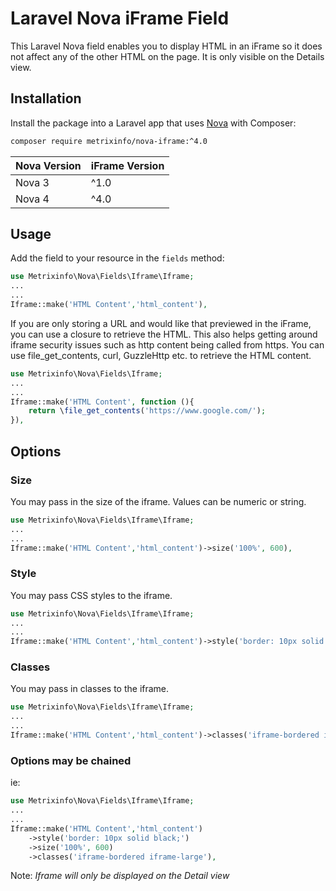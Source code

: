 # Laravel Nova iFrame Field 

This Laravel Nova field enables you to display HTML in an iFrame so it does not affect any of the other HTML on the page.
It is only visible on the Details view.

## Installation

Install the package into a Laravel app that uses [Nova](https://nova.laravel.com) with Composer:

```bash
composer require metrixinfo/nova-iframe:^4.0
```

|Nova Version|iFrame Version|
|------------|--------------|
|Nova 3|^1.0|
|Nova 4|^4.0|

## Usage

Add the field to your resource in the ```fields``` method:

```php
use Metrixinfo\Nova\Fields\Iframe\Iframe;
...
...
Iframe::make('HTML Content','html_content'),
```

If you are only storing a URL and would like that previewed in the iFrame, you can use a closure to retrieve the HTML.
This also helps getting around iframe security issues such as http content being called from https.
You can use file_get_contents, curl, GuzzleHttp etc. to retrieve the HTML content.

```php
use Metrixinfo\Nova\Fields\Iframe;
...
...
Iframe::make('HTML Content', function (){
    return \file_get_contents('https://www.google.com/');
}),
```

## Options

### Size
You may pass in the size of the iframe. Values can be numeric or string.

```php
use Metrixinfo\Nova\Fields\Iframe\Iframe;
...
...
Iframe::make('HTML Content','html_content')->size('100%', 600),
```

### Style
You may pass CSS styles to the iframe.

```php
use Metrixinfo\Nova\Fields\Iframe\Iframe;
...
...
Iframe::make('HTML Content','html_content')->style('border: 10px solid black;'),
```

### Classes
You may pass in classes to the iframe.

```php
use Metrixinfo\Nova\Fields\Iframe\Iframe;
...
...
Iframe::make('HTML Content','html_content')->classes('iframe-bordered iframe-large'),
```

### Options may be chained
ie: 
```php
use Metrixinfo\Nova\Fields\Iframe\Iframe;
...
...
Iframe::make('HTML Content','html_content')
    ->style('border: 10px solid black;')
    ->size('100%', 600)
    ->classes('iframe-bordered iframe-large'),
```

Note: _Iframe will only be displayed on the Detail view_
